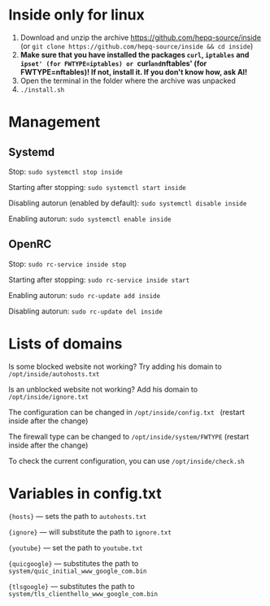 # Inside only for linux

1. Download and unzip the archive https://github.com/hepq-source/inside (or `git clone https://github.com/hepq-source/inside && cd inside`)
2. **Make sure that you have installed the packages `curl`, `iptables` and `ipset' (for FWTYPE=iptables) or `curl` and `nftables' (for FWTYPE=nftables)! If not, install it. If you don't know how, ask AI!**
3. Open the terminal in the folder where the archive was unpacked
4. `./install.sh `

# Management
## Systemd
Stop: `sudo systemctl stop inside`

Starting after stopping: `sudo systemctl start inside`

Disabling autorun (enabled by default): `sudo systemctl disable inside`

Enabling autorun: `sudo systemctl enable inside`
## OpenRC

Stop: `sudo rc-service inside stop`

Starting after stopping: `sudo rc-service inside start`

Enabling autorun: `sudo rc-update add inside`

Disabling autorun: `sudo rc-update del inside`
# Lists of domains
Is some blocked website not working? Try adding his domain to `/opt/inside/autohosts.txt `

Is an unblocked website not working? Add his domain to `/opt/inside/ignore.txt `

The configuration can be changed in `/opt/inside/config.txt ` (restart inside after the change)

The firewall type can be changed to `/opt/inside/system/FWTYPE` (restart inside after the change)

To check the current configuration, you can use `/opt/inside/check.sh `

# Variables in config.txt

`{hosts}` — sets the path to `autohosts.txt `

`{ignore}` — will substitute the path to `ignore.txt `

`{youtube}` — set the path to `youtube.txt `

`{quicgoogle}` — substitutes the path to `system/quic_initial_www_google_com.bin`

`{tlsgoogle}` — substitutes the path to `system/tls_clienthello_www_google_com.bin`
